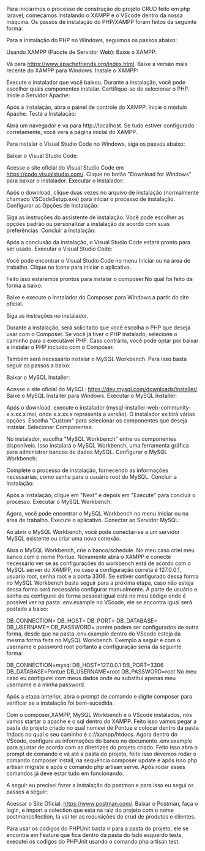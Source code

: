 Para iniciarmos o processo de construção do projeto CRUD feito em php laravel, começamos instalando o XAMPP e o VScode dentro da
nossa máquina. Os passos de instalação do PHP/XAMPP foram feitos da seguinte forma:

Para a instalação do PHP no Windows, seguimos os passos abaixo:

Usando XAMPP (Pacote de Servidor Web):
Baixe o XAMPP:

Vá para https://www.apachefriends.org/index.html.
Baixe a versão mais recente do XAMPP para Windows.
Instale o XAMPP:

Execute o instalador que você baixou.
Durante a instalação, você pode escolher quais componentes instalar. Certifique-se de selecionar o PHP.
Inicie o Servidor Apache:

Após a instalação, abra o painel de controle do XAMPP.
Inicie o módulo Apache.
Teste a Instalação:

Abra um navegador e vá para http://localhost. Se tudo estiver configurado corretamente, você verá a página inicial do XAMPP.

Para instalar o Visual Studio Code no Windows, siga os passos abaixo:

Baixar o Visual Studio Code:

Acesse o site oficial do Visual Studio Code em https://code.visualstudio.com/.
Clique no botão "Download for Windows" para baixar o instalador.
Executar o Instalador:

Após o download, clique duas vezes no arquivo de instalação (normalmente chamado VSCodeSetup.exe) para iniciar o processo de instalação.
Configurar as Opções de Instalação:

Siga as instruções do assistente de instalação.
Você pode escolher as opções padrão ou personalizar a instalação de acordo com suas preferências.
Concluir a Instalação:

Após a conclusão da instalação, o Visual Studio Code estará pronto para ser usado.
Executar o Visual Studio Code:

Você pode encontrar o Visual Studio Code no menu Iniciar ou na área de trabalho. Clique no ícone para iniciar o aplicativo.

Feito isso estaremos prontos para instalar o composer.No qual foi feito da forma a baixo:

Baixe e execute o instalador do Composer para Windows a partir do site oficial.

Siga as instruções no instalador.

Durante a instalação, será solicitado que você escolha o PHP que deseja usar com o Composer. Se você já tiver o PHP instalado, 
selecione o caminho para o executável PHP. Caso contrário, você pode optar por baixar e instalar o PHP incluído com o Composer.

Também será necessário instalar o MySQL Workbench. Para isso basta seguir os passos a baixo:

Baixar o MySQL Installer:

Acesse o site oficial do MySQL: https://dev.mysql.com/downloads/installer/.
Baixe o MySQL Installer para Windows.
Executar o MySQL Installer:

Após o download, execute o instalador (mysql-installer-web-community-x.x.xx.x.msi, onde x.x.xx.x representa a versão).
O instalador exibirá várias opções. Escolha "Custom" para selecionar os componentes que deseja instalar.
Selecionar Componentes:

No instalador, escolha "MySQL Workbench" entre os componentes disponíveis. Isso instalará o MySQL Workbench, uma ferramenta gráfica 
para administrar bancos de dados MySQL.
Configurar o MySQL Workbench:

Complete o processo de instalação, fornecendo as informações necessárias, como senha para o usuário root do MySQL.
Concluir a Instalação:

Após a instalação, clique em "Next" e depois em "Execute" para concluir o processo.
Executar o MySQL Workbench:

Agora, você pode encontrar o MySQL Workbench no menu Iniciar ou na área de trabalho. Execute o aplicativo.
Conectar ao Servidor MySQL:

Ao abrir o MySQL Workbench, você pode conectar-se a um servidor MySQL existente ou criar uma nova conexão.

Abra o MySQL Workbench, crie o banco/schedule. No meu caso criei meu banco com o nome Pontue. Novamente abra o XAMPP e conecte 
necessário ver se as configurações do workbench está de acordo com o MySQL server do XAMPP, no caso a configuração correta é 
127.0.0.1, usuario root, senha root e a porta 3306. Se estiver configurado dessa forma no MySQL Workbench basta seguir para 
a próxima etapa, caso não esteja dessa forma será necessário configurar manualmente. A parte de usuário e senha eu configurei
de forma pessoal igual está no meu código onde é possivel ver na pasta .env.example no VScode, ele se encontra igual será 
postado a baixo:

DB_CONNECTION=
DB_HOST=
DB_PORT=
DB_DATABASE=
DB_USERNAME=
DB_PASSWORD=
porém podem ser configurados de outra forma, desde que na pasta .env.example dentro do VScode esteja da mesma forma feita no
MySQL Workbench. Exemplo a seguir é com o username e password root portanto a configuração seria da seguinte forma:

DB_CONNECTION=mysql
DB_HOST=127.0.0.1
DB_PORT=3306
DB_DATABASE=Pontue
DB_USERNAME=root
DB_PASSWORD=root
No meu caso eu configurei com meus dados onde eu substitui apenas meu username e a minha password.

Após a etapa anterior, abra o prompt de comando e digite composer para verificar se a instalação foi bem-sucedida.

Com o composer,XAMPP, MySQL Workbench e o VScode instalados, nós vamos startar o apache e o sql dentro do XAMPP.
Feito isso vamos pegar a pasta do projeto criado no qual nomeei de Pontue e colocar dentro da pasta htdocs no qual o seu caminho é
c://xampp/htdocs.
Agora dentro do VScode, configure as informações do banco no documento .env.example para ajustar de acordo com as diretrizes do projeto criado.
Feito isso abra o prompt de comando e vá até a pasta do projeto, feito isso devemos rodar o comando composer install, na sequência
composer update e após isso php artisan migrate e após o comando php artisan serve. Após rodar esses comandos já deve estar
tudo em funcionando. 

A seguir eu precisei fazer a instalação do postman e para isso eu segui os passos a seguir:

Acessar o Site Oficial:
https://www.postman.com/.
Baixar o Postman, faça o login, e import a colection que esta na raiz do projeto com o nome postmancollection, 
la vai ter as requisições do crud de produtos e clientes.

Para usar os codigos do PHPUnit basta ir para a pasta do projeto, ele se encontra em Feature que fica dentro da pasta do lado esquerdo tests, executei os codigos
do PHPUnit usando o comando php artisan test.
